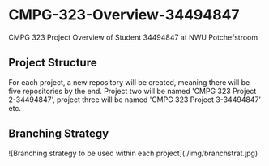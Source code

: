 <h1>CMPG-323-Overview-34494847</h1>
<p>CMPG 323 Project Overview of Student 34494847 at NWU Potchefstroom</p>

<h2>Project Structure</h2>
<p>For each project, a new repository will be created, meaning there will be five repositories by the end.
Project two will be named 'CMPG 323 Project 2-34494847’, project three will be named 'CMPG 323 Project 3-34494847’ etc.</p>

<h2>Branching Strategy</h2>
![Branching strategy to be used within each project](./img/branchstrat.jpg)
